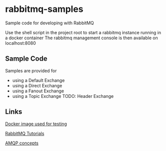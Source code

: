 # rabbitmq-samples
Sample code for developing with RabbitMQ

Use the shell script in the project root to start a rabbitmq instance running in a docker container
The rabbitmq management console is then available on localhost:8080

## Sample Code
Samples are provided for
- using a Default Exchange
- using a Direct Exchange
- using a Fanout Exchange
- using a Topic Exchange
TODO: Header Exchange

## Links
[Docker image used for testing](https://hub.docker.com/_/rabbitmq/) 

[RabbitMQ Tutorials](http://www.rabbitmq.com/getstarted.html)

[AMQP concepts](http://www.rabbitmq.com/tutorials/amqp-concepts.html)
